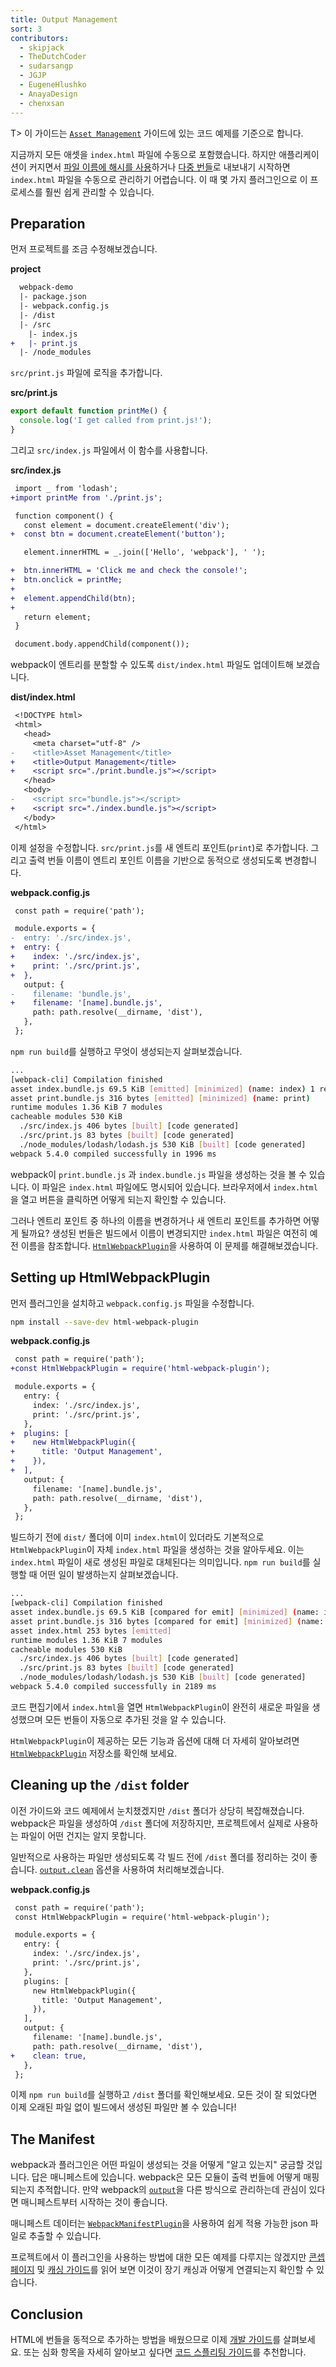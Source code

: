 ```yaml
---
title: Output Management
sort: 3
contributors:
  - skipjack
  - TheDutchCoder
  - sudarsangp
  - JGJP
  - EugeneHlushko
  - AnayaDesign
  - chenxsan
---
```


T> 이 가이드는 [`Asset Management`](/guides/asset-management) 가이드에 있는 코드 예제를 기준으로 합니다.

지금까지 모든 애셋을 `index.html` 파일에 수동으로 포함했습니다. 하지만 애플리케이션이 커지면서 [파일 이름에 해시를 사용](/guides/caching)하거나 [다중 번들](/guides/code-splitting)로 내보내기 시작하면 `index.html` 파일을 수동으로 관리하기 어렵습니다. 이 때 몇 가지 플러그인으로 이 프로세스를 훨씬 쉽게 관리할 수 있습니다.

## Preparation

먼저 프로젝트를 조금 수정해보겠습니다.

**project**

```diff
  webpack-demo
  |- package.json
  |- webpack.config.js
  |- /dist
  |- /src
    |- index.js
+   |- print.js
  |- /node_modules
```

`src/print.js` 파일에 로직을 추가합니다.

**src/print.js**

```js
export default function printMe() {
  console.log('I get called from print.js!');
}
```

그리고 `src/index.js` 파일에서 이 함수를 사용합니다.

**src/index.js**

```diff
 import _ from 'lodash';
+import printMe from './print.js';

 function component() {
   const element = document.createElement('div');
+  const btn = document.createElement('button');

   element.innerHTML = _.join(['Hello', 'webpack'], ' ');

+  btn.innerHTML = 'Click me and check the console!';
+  btn.onclick = printMe;
+
+  element.appendChild(btn);
+
   return element;
 }

 document.body.appendChild(component());
```

webpack이 엔트리를 분할할 수 있도록 `dist/index.html` 파일도 업데이트해 보겠습니다.

**dist/index.html**

```diff
 <!DOCTYPE html>
 <html>
   <head>
     <meta charset="utf-8" />
-    <title>Asset Management</title>
+    <title>Output Management</title>
+    <script src="./print.bundle.js"></script>
   </head>
   <body>
-    <script src="bundle.js"></script>
+    <script src="./index.bundle.js"></script>
   </body>
 </html>
```

이제 설정을 수정합니다. `src/print.js`를 새 엔트리 포인트(`print`)로 추가합니다. 그리고 출력 번들 이름이 엔트리 포인트 이름을 기반으로 동적으로 생성되도록 변경합니다.

**webpack.config.js**

```diff
 const path = require('path');

 module.exports = {
-  entry: './src/index.js',
+  entry: {
+    index: './src/index.js',
+    print: './src/print.js',
+  },
   output: {
-    filename: 'bundle.js',
+    filename: '[name].bundle.js',
     path: path.resolve(__dirname, 'dist'),
   },
 };
```

`npm run build`를 실행하고 무엇이 생성되는지 살펴보겠습니다.

```bash
...
[webpack-cli] Compilation finished
asset index.bundle.js 69.5 KiB [emitted] [minimized] (name: index) 1 related asset
asset print.bundle.js 316 bytes [emitted] [minimized] (name: print)
runtime modules 1.36 KiB 7 modules
cacheable modules 530 KiB
  ./src/index.js 406 bytes [built] [code generated]
  ./src/print.js 83 bytes [built] [code generated]
  ./node_modules/lodash/lodash.js 530 KiB [built] [code generated]
webpack 5.4.0 compiled successfully in 1996 ms
```

webpack이 `print.bundle.js` 과 `index.bundle.js` 파일을 생성하는 것을 볼 수 있습니다. 이 파일은 `index.html` 파일에도 명시되어 있습니다. 브라우저에서 `index.html`을 열고 버튼을 클릭하면 어떻게 되는지 확인할 수 있습니다.

그러나 엔트리 포인트 중 하나의 이름을 변경하거나 새 엔트리 포인트를 추가하면 어떻게 될까요? 생성된 번들은 빌드에서 이름이 변경되지만 `index.html` 파일은 여전히 예전 이름을 참조합니다. [`HtmlWebpackPlugin`](/plugins/html-webpack-plugin)을 사용하여 이 문제를 해결해보겠습니다.

## Setting up HtmlWebpackPlugin

먼저 플러그인을 설치하고 `webpack.config.js` 파일을 수정합니다.

```bash
npm install --save-dev html-webpack-plugin
```

**webpack.config.js**

```diff
 const path = require('path');
+const HtmlWebpackPlugin = require('html-webpack-plugin');

 module.exports = {
   entry: {
     index: './src/index.js',
     print: './src/print.js',
   },
+  plugins: [
+    new HtmlWebpackPlugin({
+      title: 'Output Management',
+    }),
+  ],
   output: {
     filename: '[name].bundle.js',
     path: path.resolve(__dirname, 'dist'),
   },
 };
```

빌드하기 전에 `dist/` 폴더에 이미 `index.html`이 있더라도 기본적으로 `HtmlWebpackPlugin`이 자체 `index.html` 파일을 생성하는 것을 알아두세요. 이는 `index.html` 파일이 새로 생성된 파일로 대체된다는 의미입니다. `npm run build`를 실행할 때 어떤 일이 발생하는지 살펴보겠습니다.

```bash
...
[webpack-cli] Compilation finished
asset index.bundle.js 69.5 KiB [compared for emit] [minimized] (name: index) 1 related asset
asset print.bundle.js 316 bytes [compared for emit] [minimized] (name: print)
asset index.html 253 bytes [emitted]
runtime modules 1.36 KiB 7 modules
cacheable modules 530 KiB
  ./src/index.js 406 bytes [built] [code generated]
  ./src/print.js 83 bytes [built] [code generated]
  ./node_modules/lodash/lodash.js 530 KiB [built] [code generated]
webpack 5.4.0 compiled successfully in 2189 ms
```

코드 편집기에서 `index.html`을 열면 `HtmlWebpackPlugin`이 완전히 새로운 파일을 생성했으며 모든 번들이 자동으로 추가된 것을 알 수 있습니다.

`HtmlWebpackPlugin`이 제공하는 모든 기능과 옵션에 대해 더 자세히 알아보려면 [`HtmlWebpackPlugin`](https://github.com/jantimonhtml-webpack-plugin) 저장소를 확인해 보세요.

## Cleaning up the `/dist` folder

이전 가이드와 코드 예제에서 눈치챘겠지만 `/dist` 폴더가 상당히 복잡해졌습니다. webpack은 파일을 생성하여 `/dist` 폴더에 저장하지만, 프로젝트에서 실제로 사용하는 파일이 어떤 건지는 알지 못합니다.

일반적으로 사용하는 파일만 생성되도록 각 빌드 전에 `/dist` 폴더를 정리하는 것이 좋습니다. [`output.clean`](/configuration/output/#outputclean) 옵션을 사용하여 처리해보겠습니다.

**webpack.config.js**

```diff
 const path = require('path');
 const HtmlWebpackPlugin = require('html-webpack-plugin');

 module.exports = {
   entry: {
     index: './src/index.js',
     print: './src/print.js',
   },
   plugins: [
     new HtmlWebpackPlugin({
       title: 'Output Management',
     }),
   ],
   output: {
     filename: '[name].bundle.js',
     path: path.resolve(__dirname, 'dist'),
+    clean: true,
   },
 };
```

이제 `npm run build`를 실행하고 `/dist` 폴더를 확인해보세요. 모든 것이 잘 되었다면 이제 오래된 파일 없이 빌드에서 생성된 파일만 볼 수 있습니다!

## The Manifest

webpack과 플러그인은 어떤 파일이 생성되는 것을 어떻게 "알고 있는지" 궁금할 것입니다. 답은 매니페스트에 있습니다. webpack은 모든 모듈이 출력 번들에 어떻게 매핑되는지 추적합니다. 만약 webpack의 [`output`](/configuration/output)을 다른 방식으로 관리하는데 관심이 있다면 매니페스트부터 시작하는 것이 좋습니다.

매니페스트 데이터는 [`WebpackManifestPlugin`](https://github.com/shellscape/webpack-manifest-plugin)을 사용하여 쉽게 적용 가능한 json 파일로 추출할 수 있습니다.

프로젝트에서 이 플러그인을 사용하는 방법에 대한 모든 예제를 다루지는 않겠지만 [콘셉 페이지](/concepts/manifest) 및 [캐싱 가이드](/guides/caching)를 읽어 보면 이것이 장기 캐싱과 어떻게 연결되는지 확인할 수 있습니다.

## Conclusion

HTML에 번들을 동적으로 추가하는 방법을 배웠으므로 이제 [개발 가이드](/guides/development)를 살펴보세요. 또는 심화 항목을 자세히 알아보고 싶다면 [코드 스플리팅 가이드](/guides/code-splitting)를 추천합니다.
